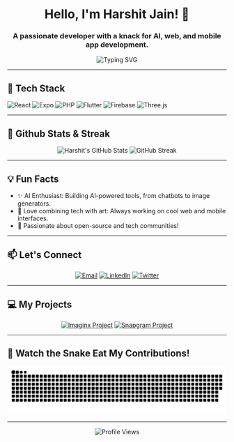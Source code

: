 <!-- Github Readme -->

<h1 align="center">Hello, I'm Harshit Jain! 👋</h1>
<h3 align="center">A passionate developer with a knack for AI, web, and mobile app development.</h3>

<p align="center">
  <img src="https://readme-typing-svg.demolab.com?font=Fira+Code&size=24&duration=2000&pause=1000&color=F7B83E&center=true&vCenter=true&width=450&lines=Welcome+to+my+GitHub+Profile!;Full+Stack+Developer;AI+and+Mobile+Enthusiast;Open+Source+Lover" alt="Typing SVG" />
</p>

---

<h2>🚀 Tech Stack</h2>
<p>
  <img alt="React" src="https://img.shields.io/badge/-React-61DAFB?logo=react&logoColor=black&style=for-the-badge"/>
  <img alt="Expo" src="https://img.shields.io/badge/-Expo-000020?logo=expo&logoColor=white&style=for-the-badge"/>
  <img alt="PHP" src="https://img.shields.io/badge/-PHP-777BB4?logo=php&logoColor=white&style=for-the-badge"/>
  <img alt="Flutter" src="https://img.shields.io/badge/-Flutter-02569B?logo=flutter&logoColor=white&style=for-the-badge"/>
  <img alt="Firebase" src="https://img.shields.io/badge/-Firebase-FFCA28?logo=firebase&logoColor=black&style=for-the-badge"/>
  <img alt="Three.js" src="https://img.shields.io/badge/-Three.js-000000?logo=three.js&style=for-the-badge"/>
</p>

---

<h2>🌟 Github Stats & Streak</h2>
<p align="center">
  <img alt="Harshit's GitHub Stats" src="https://github-readme-stats.vercel.app/api?username=harshitjain1924&show_icons=true&hide=prs,issues&theme=radical&hide_border=true&count_private=true&custom_title=Harshit's+GitHub+Stats" />
  <img alt="GitHub Streak" src="https://streak-stats.demolab.com?user=harshitjain1924&theme=radical&hide_border=true" />
</p>

---

<h2>💡 Fun Facts</h2>
<ul>
  <li>✨ AI Enthusiast: Building AI-powered tools, from chatbots to image generators.</li>
  <li>🎨 Love combining tech with art: Always working on cool web and mobile interfaces.</li>
  <li>🚀 Passionate about open-source and tech communities!</li>
</ul>

---

<h2>📫 Let's Connect</h2>
<p align="center">
  <a href="mailto:harshitjain1924@example.com"><img alt="Email" src="https://img.shields.io/badge/Email-D14836?logo=gmail&logoColor=white&style=for-the-badge"/></a>
  <a href="https://linkedin.com/in/harshitjain1924"><img alt="LinkedIn" src="https://img.shields.io/badge/-LinkedIn-0A66C2?logo=linkedin&logoColor=white&style=for-the-badge"/></a>
  <a href="https://twitter.com/harshitjain1924"><img alt="Twitter" src="https://img.shields.io/badge/-Twitter-1DA1F2?logo=twitter&logoColor=white&style=for-the-badge"/></a>
</p>

---

<h2>💻 My Projects</h2>
<p align="center">
  <a href="https://github.com/harshitjain1924/Imaginx"><img alt="Imaginx Project" src="https://img.shields.io/badge/Imaginx-AI+Art+Generator-F7B83E?style=for-the-badge"/></a>
  <a href="https://github.com/harshitjain1924/Snapgram"><img alt="Snapgram Project" src="https://img.shields.io/badge/Snapgram-Chat+App-6C757D?style=for-the-badge"/></a>
</p>

---

<h2>🐍 Watch the Snake Eat My Contributions!</h2>

![Snake eating my contributions](./dist/github-snake-dark.svg)



---

<p align="center">
  <img src="https://komarev.com/ghpvc/?username=harshitjain1924&style=for-the-badge&color=brightgreen" alt="Profile Views" />
</p>
